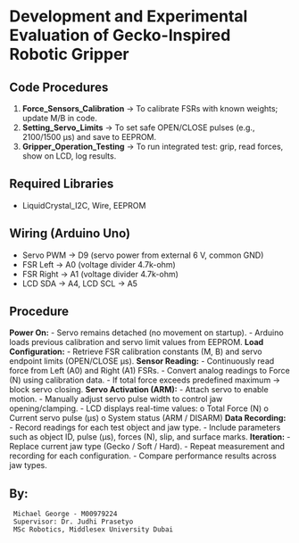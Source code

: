 # Development and Experimental Evaluation of Gecko-Inspired Robotic Gripper

## Code Procedures
1) **Force_Sensors_Calibration** → To calibrate FSRs with known weights; update M/B in code.
2) **Setting_Servo_Limits** → To set safe OPEN/CLOSE pulses (e.g., 2100/1500 μs) and save to EEPROM.
3) **Gripper_Operation_Testing** → To run integrated test: grip, read forces, show on LCD, log results.

## Required Libraries
- LiquidCrystal_I2C, Wire, EEPROM

## Wiring (Arduino Uno)
- Servo PWM → D9 (servo power from external 6 V, common GND)
- FSR Left → A0 (voltage divider 4.7k-ohm)
- FSR Right → A1 (voltage divider 4.7k-ohm)
- LCD SDA → A4, LCD SCL → A5

## Procedure

 **Power On:**
     -	Servo remains detached (no movement on startup).
     -	Arduino loads previous calibration and servo limit values from EEPROM.
 **Load Configuration:**
     -	Retrieve FSR calibration constants (M, B) and servo endpoint limits (OPEN/CLOSE µs).
 **Sensor Reading:**
     -	Continuously read force from Left (A0) and Right (A1) FSRs.
     -	Convert analog readings to Force (N) using calibration data.
     -	If total force exceeds predefined maximum → block servo closing.
 **Servo Activation (ARM):**
     -	Attach servo to enable motion.
     -	Manually adjust servo pulse width to control jaw opening/clamping.
     -	LCD displays real-time values:
             o	Total Force (N)
             o	Current servo pulse (µs)
             o	System status (ARM / DISARM)
 **Data Recording:**
     -	Record readings for each test object and jaw type.
     -	Include parameters such as object ID, pulse (µs), forces (N), slip, and surface marks.
 **Iteration:**
     -	Replace current jaw type (Gecko / Soft / Hard).
     -	Repeat measurement and recording for each configuration.
     -	Compare performance results across jaw types.

## By:
     Michael George - M00979224
     Supervisor: Dr. Judhi Prasetyo
     MSc Robotics, Middlesex University Dubai  


